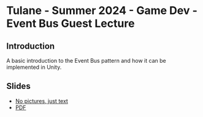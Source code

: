 # Tulane - Summer 2024 - Game Dev - Event Bus Guest Lecture

## Introduction

A basic introduction to the Event Bus pattern and how it can be implemented in Unity.

## Slides

- [No pictures, just text](https://github.etdofresh.com/Tulane2024_GameDev_EventBus)
- [PDF](https://github.etdofresh.com/Tulane2024_GameDev_EventBus/EventBus.pdf)
